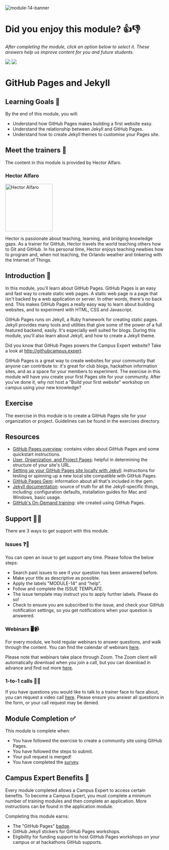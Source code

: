 ![module-14-banner](https://user-images.githubusercontent.com/1790822/30443909-1f7bca12-9979-11e7-8819-abe44073e8cd.png)

# Did you enjoy this module? 👍👎
_After completing the module, click an option below to select it. These answers help us improve content for you and future students._

[![](https://m131jyck4m.execute-api.us-west-2.amazonaws.com/prod/poll/01BT0P89AMZE4R9NPV3JZGT0AZ/I%20enjoyed%20this%20module)](https://m131jyck4m.execute-api.us-west-2.amazonaws.com/prod/poll/01BT0P89AMZE4R9NPV3JZGT0AZ/I%20enjoyed%20this%20module/vote)
[![](https://m131jyck4m.execute-api.us-west-2.amazonaws.com/prod/poll/01BT0P89AMZE4R9NPV3JZGT0AZ/I%20did%20not%20enjoy%20this%20module)](https://m131jyck4m.execute-api.us-west-2.amazonaws.com/prod/poll/01BT0P89AMZE4R9NPV3JZGT0AZ/I%20did%20not%20enjoy%20this%20module/vote)

# GitHub Pages and Jekyll

## Learning Goals 🥅

By the end of this module, you will:
- Understand how GitHub Pages makes building a first website easy.
- Understand the relationship between Jekyll and GitHub Pages.
- Understand how to create Jekyll themes to customise your Pages site.


## Meet the trainers 🍎

The content in this module is provided by Hector Alfaro.

### Hector Alfaro

<img src="https://github.com/hectorsector.png" href="https://github.com/hectorsector" title="Hector Alfaro" width="150"></img>

Hector is passionate about teaching, learning, and bridging knowledge gaps. As a trainer for GitHub, Hector travels the world teaching others how to Git and GitHub. In his personal time, Hector enjoys teaching newbies how to program and, when not teaching, the Orlando weather and tinkering with the Internet of Things.

## Introduction 👋

In this module, you'll learn about GitHub Pages. GitHub Pages is an easy and fast way to create static web pages. A static web page is a page that isn't backed by a web application or server. In other words, there's no back end. This makes GitHub Pages a really easy way to learn about building websites, and to experiment with HTML, CSS and Javascript.

GitHub Pages runs on Jekyll, a Ruby framework for creating static pages. Jekyll provides many tools and utilities that give some of the power of a full featured backend, easily. It's especially well suited for blogs. During this module, you'll also learn about Jekyll, and how to create a Jekyll theme.

Did you know that GitHub Pages powers the Campus Expert website? Take a look at http://githubcampus.expert.

GitHub Pages is a great way to create websites for your community that anyone can contribute to: it's great for club blogs, hackathon information sites, and as a space for your members to experiment. The exercise in this module will have you create your first Pages site for your community. After you've done it, why not host a "Build your first website" workshop on campus using your new knowledge?

## Exercise

The exercise in this module is to create a GitHub Pages site for your organization or project. Guidelines can be found in the exercises directory.

## Resources

- [GitHub Pages overview](https://pages.github.com): contains video about GitHub Pages and some quickstart instructions.
- [User, Organization, and Project Pages](https://help.github.com/articles/user-organization-and-project-pages/): helpful in determining the structure of your site's URL.
- [Setting up your GitHub Pages site locally with Jekyll](https://help.github.com/articles/setting-up-your-github-pages-site-locally-with-jekyll/#step-2-install-jekyll-using-bundler): instructions for testing or spinning up a new local site compatible with GitHub Pages.
- [GitHub Pages Gem](https://github.com/github/pages-gem): information about all that's included in the gem.
- [Jekyll documentation](https://jekyllrb.com/docs/home/): source of truth for all the Jekyll-specific things, including: configuration defaults, installation guides for Mac and Windows, basic usage.
- [GitHub's On-Demand training](https://services.github.com/on-demand/): site created using GitHub Pages.

## Support 🙋🏿

There are 3 ways to get support with this module.

### Issues ❓💬

You can open an issue to get support any time. Please follow the below steps:
- Search past issues to see if your question has been answered before.
- Make your title as descriptive as possible.
- Apply the labels "MODULE-14" and "help".
- Follow and complete the ISSUE TEMPLATE.
- The issue template may instruct you to apply further labels. Please do so!
- Check to ensure you are subscribed to the issue, and check your GitHub notification settings, so you get notifications when your question is answered.

### Webinars 🖥📹

For every module, we hold regular webinars to answer questions, and walk through the content.
You can find the calendar of webinars [here](https://calendar.google.com/calendar/ical/github.com_ei82gchda2egevr7aukq6uj1f0%40group.calendar.google.com/public/basic.ics).

Please note that webinars take place through Zoom. The Zoom client will automatically download when you join a call, but you can download in advance and find out more [here](https://zoom.us/download).

### 1-to-1 calls 💖📞

If you have questions you would like to talk to a trainer face to face about, you can request a video call [here](https://calendly.com/joenash/campus-experts-support). Please ensure you answer all questions in the form, or your call request may be denied.

## Module Completion ✅

This module is complete when:
- You have followed the exercise to create a community site using GitHub Pages.
- You have followed the steps to submit.
- Your pull request is merged!
- You have completed the [survey](https://goo.gl/forms/yWLpRp4xycPs6PKS2).

## Campus Expert Benefits 🏅

Every module completed allows a Campus Expert to access certain benefits. To become a Campus Expert, you must complete a minimum number of training modules and then complete an application. More instructions can be found in the application module.

Completing this module earns:
- The "GitHub Pages" [badge](../docs/badges.md).
- GitHub Jekyll stickers for GitHub Pages workshops.
- Eligibility for funding support to host GitHub Pages workshops on your campus or at hackathons GitHub supports.
